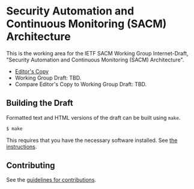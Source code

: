# Security Automation and Continuous Monitoring (SACM) Architecture

This is the working area for the IETF SACM Working Group Internet-Draft, "Security Automation and Continuous Monitoring (SACM) Architecture".

* [Editor's Copy](https://sacmwg.github.io/draft-mandm-sacm-architecture-redux/#go.draft-mandm-sacm-architeture-redux.html)
* Working Group Draft: TBD.
* Compare Editor's Copy to Working Group Draft: TBD.

## Building the Draft

Formatted text and HTML versions of the draft can be built using `make`.

```sh
$ make
```

This requires that you have the necessary software installed.  See
[the instructions](https://github.com/martinthomson/i-d-template/blob/master/doc/SETUP.md).


## Contributing

See the
[guidelines for contributions](CONTRIBUTING.md).

